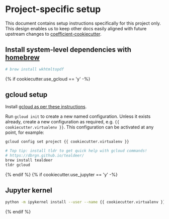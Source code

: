 # Project-specific setup

This document contains setup instructions specifically for this project only. This design enables
us to keep other docs easily aligned with future upstream changes to
[coefficient-cookiecutter](https://github.com/CoefficientSystems/coefficient-cookiecutter/).


## Install system-level dependencies with [homebrew](https://brew.sh/)

```sh
# brew install wkhtmltopdf
```

{% if cookiecutter.use_gcloud == 'y' -%}
## gcloud setup

Install [gcloud as per these instructions](https://cloud.google.com/sdk/docs/install).

Run `gcloud init` to create a new named configuration. Unless it exists already, create a new
configuration as required, e.g. `{{ cookiecutter.virtualenv }}`. This configuration can be activated at any
point, for example:

```sh
gcloud config set project {{ cookiecutter.virtualenv }}

# Top tip: install tldr to get quick help with gcloud commands!
# https://dbrgn.github.io/tealdeer/
brew install tealdeer
tldr gcloud
```

{% endif %}
{% if cookiecutter.use_jupyter == 'y' -%}
## Jupyter kernel

```sh
python -m ipykernel install --user --name {{ cookiecutter.virtualenv }} --display-name "Python ({{ cookiecutter.virtualenv }})"
```

{% endif %}
